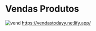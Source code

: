 # Vendas Produtos

![vend](https://user-images.githubusercontent.com/96742270/151003397-ab6b9f24-94c4-4948-950a-1d9c5940994b.JPG)
https://vendastodayy.netlify.app/
